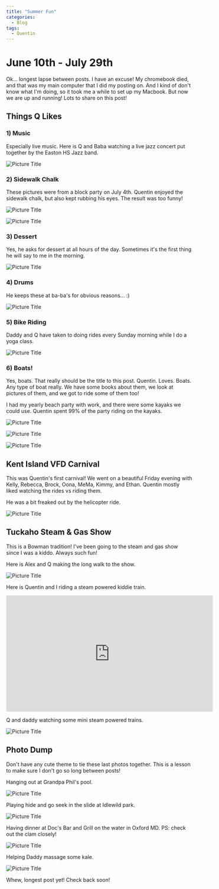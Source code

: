 ```yaml
---
title: "Summer Fun"
categories:
  - Blog
tags:
  - Quentin
---
```


# June 10th - July 29th

Ok... longest lapse between posts. I have an excuse! My chromebook died, and that was my main computer that I did my posting on. And I kind of don't know what I'm doing, so it took me a while to set up my Macbook. But now we are up and running! Lots to share on this post!

## Things Q Likes

### 1) Music

Especially live music. Here is Q and Baba watching a live jazz concert put together by the Easton HS Jazz band.

![Picture Title](/assets/images/babaqconcert.jpg)

### 2) Sidewalk Chalk

These pictures were from a block party on July 4th. Quentin enjoyed the sidewalk chalk, but also kept rubbing his eyes. The result was too funny!

![Picture Title](/assets/images/chalk2.jpeg)

![Picture Title](/assets/images/chalk1.jpeg)

### 3) Dessert

Yes, he asks for dessert at all hours of the day. Sometimes it's the first thing he will say to me in the morning.

![Picture Title](/assets/images/cupcakecookie.jpeg)

### 4) Drums

He keeps these at ba-ba's for obvious reasons... :)

![Picture Title](/assets/images/drumsandq.jpeg)

### 5) Bike Riding

Daddy and Q have taken to doing rides every Sunday morning while I do a yoga class.

![Picture Title](/assets/images/qbikehi.JPG)

### 6) Boats!

Yes, boats. That really should be the title to this post. Quentin. Loves. Boats. Any type of boat really. We have some books about them, we look at pictures of them, and we got to ride some of them too!

I had my yearly beach party with work, and there were some kayaks we could use. Quentin spent 99% of the party riding on the kayaks.

![Picture Title](/assets/images/qkayak1.JPG)

![Picture Title](/assets/images/qmomboat1.jpeg)

![Picture Title](/assets/images/qboat2.jpeg)

## Kent Island VFD Carnival

This was Quentin's first carnival! We went on a beautiful Friday evening with Kelly, Rebecca, Brock, Oona, MeMa, Kimmy, and Ethan. Quentin mostly liked watching the rides vs riding them.

He was a bit freaked out by the helicopter ride.

![Picture Title](/assets/images/qmompink.JPG)

## Tuckaho Steam & Gas Show

This is a Bowman tradition! I've been going to the steam and gas show since I was a kiddo. Always such fun!

Here is Alex and Q making the long walk to the show.

![Picture Title](/assets/images/steamgasshow2.jpeg)

Here is Quentin and I riding a steam powered kiddie train.
<p>
</p>
<iframe width="560" height="315" src="https://www.youtube.com/embed/LNIrergGiCc" title="YouTube video player" frameborder="0" allow="accelerometer; autoplay; clipboard-write; encrypted-media; gyroscope; picture-in-picture" allowfullscreen></iframe>
<p>
</p>
Q and daddy watching some mini steam powered trains.

![Picture Title](/assets/images/steamgasshow1.jpeg)

## Photo Dump

Don't have any cute theme to tie these last photos together. This is a lesson to make sure I don't go so long between posts!

Hanging out at Grandpa Phil's pool.

![Picture Title](/assets/images/qdaddypool.jpeg)

Playing hide and go seek in the slide at Idlewild park.

![Picture Title](/assets/images/qinslide.jpeg)

Having dinner at Doc's Bar and Grill on the water in Oxford MD. PS: check out the clam closely!

![Picture Title](/assets/images/eyesonclam.jpeg)

Helping Daddy massage some kale.

![Picture Title](/assets/images/qkale.jpeg)

Whew, longest post yet! Check back soon!
